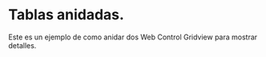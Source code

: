 # Tablas anidadas.
Este es un ejemplo de como anidar dos Web Control Gridview para mostrar detalles.
